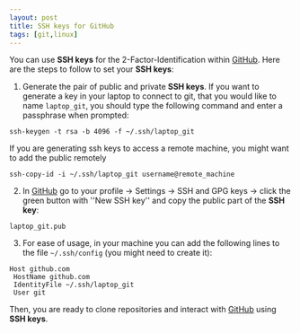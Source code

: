 ```yaml
---
layout: post
title: SSH keys for GitHub
tags: [git,linux]
---
```


You can use **SSH keys** for the 2-Factor-Identification within [GitHub](https://github.com/). Here are the steps to follow to set your **SSH keys**:

1. Generate the pair of public and private **SSH keys**. If you want to generate a key in your laptop to connect to git, that you would like to name `laptop_git`, you should type the following command and enter a passphrase when prompted:
```
ssh-keygen -t rsa -b 4096 -f ~/.ssh/laptop_git
```
If you are generating ssh keys to access a remote machine, you might want to add the public remotely
```
ssh-copy-id -i ~/.ssh/laptop_git username@remote_machine
```

2. In [GitHub](https://github.com/) go to your profile -> Settings -> SSH and GPG keys -> click the green button with ''New SSH key'' and copy the public part of the **SSH key**:
```
laptop_git.pub
```

3. For ease of usage, in your machine you can add the following lines to the file `~/.ssh/config` (you might need to create it):   
```
Host github.com
 HostName github.com
 IdentityFile ~/.ssh/laptop_git
 User git
```

Then, you are ready to clone repositories and interact with [GitHub](https://github.com/) using **SSH keys**.
